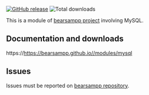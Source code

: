 [![GitHub release](https://img.shields.io/github/release/bearsampp/module-mysql.svg?style=flat-square)](https://github.com/bearsampp/module-mysql/releases/latest)
![Total downloads](https://img.shields.io/github/downloads/bearsampp/module-mysql/total.svg?style=flat-square)

This is a module of [bearsampp project](https://github.com/bearsampp/bearsampp) involving MySQL.

## Documentation and downloads

https://https://bearsampp.github.io//modules/mysql

## Issues

Issues must be reported on [bearsampp repository](https://github.com/bearsampp/bearsampp/issues).

